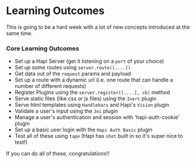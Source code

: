 # Learning Outcomes

This is going to be a hard week with a lot of new concepts introduced at the same time.

### Core Learning Outcomes

+ Set up a Hapi Server (get it listening on a `port` of your choice)
+ Set up some routes using `server.route([....])`
+ Get data out of the `request` params and payload
+ Set up a route with a dynamic url (i.e. one route that can handle a number of different requests)
+ Register Plugins using the `server.register([....], cb)` method
+ Serve static files (like css or js files) using the `Inert` plugin
+ Serve html templates using `Handlebars` and Hapi's `Vision` plugin
+ Validate a user's input using the `Joi` plugin
+ Manage a user's authentication and session with 'hapi-auth-cookie' plugin
+ Set up a basic user login with the `Hapi Auth Basic` plugin
+ Test all of these using `tape` (Hapi has `shot` built in so it's super nice to test!)

If you can do all of these, congratulations!!
